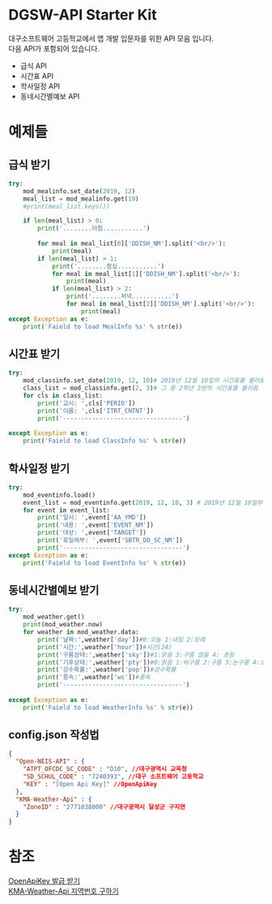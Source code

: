 # DGSW-API Starter Kit

대구소프트웨어 고등학교에서 앱 개발 입문자를 위한 API 모음 입니다.  
다음 API가 포함되어 있습니다.
- 급식 API
- 시간표 API
- 학사일정 API
- 동네시간별예보 API

예제들
===
급식 받기
---
```python
try:
    mod_mealinfo.set_date(2019, 12)
    meal_list = mod_mealinfo.get(19)
    #print(meal_list.keys())

    if len(meal_list) > 0:
        print('........아침...........')
        
        for meal in meal_list[0]['DDISH_NM'].split('<br/>'):
            print(meal)
        if len(meal_list) > 1:
            print('........점심...........')
            for meal in meal_list[1]['DDISH_NM'].split('<br/>'):
                print(meal)
            if len(meal_list) > 2:
                print('........저녁...........')
                for meal in meal_list[2]['DDISH_NM'].split('<br/>'):
                    print(meal)
except Exception as e:
    print('Faield to load MealInfo %s' % str(e))
```
시간표 받기
---
```python
try:
    mod_classinfo.set_date(2019, 12, 10)# 2019년 12월 10일의 시간표를 불러옴
    class_list = mod_classinfo.get(2, 3)# 그 중 2학년 3반의 시간표를 불러옴
    for cls in class_list:
        print('교시: ',cls['PERIO'])
        print('이름: ',cls['ITRT_CNTNT'])
        print('---------------------------------')
        
except Exception as e:
    print('Faield to load ClassInfo %s' % str(e))
```
학사일정 받기
---
```python
try:
    mod_eventinfo.load()
    event_list = mod_eventinfo.get(2019, 12, 10, 3) # 2019년 12월 10일부터 최대 3개의 일정을 불러옴
    for event in event_list:
        print('일시: ',event['AA_YMD'])
        print('내용: ',event['EVENT_NM'])
        print('대상: ',event['TARGET'])
        print('휴일여부: ',event['SBTR_DD_SC_NM'])
        print('---------------------------------')
except Exception as e:
    print('Faield to load EventInfo %s' % str(e))
```
동네시간별예보 받기
---
```python
try:
    mod_weather.get()
    print(mod_weather.now)
    for weather in mod_weather.data:
        print('날짜:',weather['day'])#0:오늘 1:내일 2:모레
        print('시간:',weather['hour'])#시간(24)
        print('구름상태:',weather['sky'])#1:맑음 3:구름 많음 4: 흐림
        print('기후상태:',weather['pty'])#0:맑음 1:비구름 2:구름 3:눈구름 4:소나기
        print('강수확률:',weather['pop'])#강수확률
        print('풍속:',weather['ws'])#풍속
        print('---------------------------------')
        
except Exception as e:
    print('Faield to load WeatherInfo %s' % str(e))
```

config.json 작성법
---

```json
{
  "Open-NEIS-API" : {
    "ATPT_OFCDC_SC_CODE" : "D10", //대구광역시 교육청
    "SD_SCHUL_CODE" : "7240393", //대구 소프트웨어 고둥학교
    "KEY" : "[Open Api Key]" //OpenApiKey
  },
  "KMA-Weather-Api" : {
    "ZoneID" : "2771038000" //대구광역시 달성군 구지면
  }
}
```

참조
===

[OpenApiKey 발급 받기](https://open.neis.go.kr/portal/guide/actKeyPage.do)  
[KMA-Weather-Api 지역번호 구하기](http://www.weather.go.kr/weather/lifenindustry/sevice_rss.jsp)
